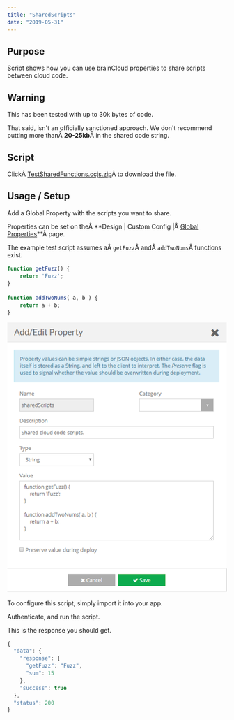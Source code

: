 ```yaml
---
title: "SharedScripts"
date: "2019-05-31"
---
```


## Purpose

Script shows how you can use brainCloud properties to share scripts between cloud code.

## Warning

This has been tested with up to 30k bytes of code.

That said, isn't an officially sanctioned approach. We don't recommend putting more thanÂ **20-25kb**Â in the shared code string.

## Script

ClickÂ [TestSharedFunctions.ccjs.zip](script/TestSharedFunctions.ccjs.zip)Â to download the file.

## Usage / Setup

Add a Global Property with the scripts you want to share.

Properties can be set on theÂ **Design | Custom Config |Â [Global Properties](https://portal.braincloudservers.com/admin/dashboard#/development/global-properties)**Â page.

The example test script assumes aÂ `getFuzz`Â andÂ `addTwoNums`Â functions exist.
```js
function getFuzz() {
    return 'Fuzz';
}

function addTwoNums( a, b ) {
    return a + b;
}
```
![](images/image-1.png)

To configure this script, simply import it into your app.

Authenticate, and run the script.

This is the response you should get.
```js
{
  "data": {
    "response": {
      "getFuzz": "Fuzz",
      "sum": 15
    },
    "success": true
  },
  "status": 200
}
```